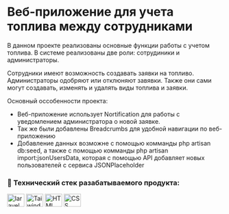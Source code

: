 # Веб-приложение для учета топлива между сотрудниками

В данном проекте реализованы основные функции работы с учетом топлива. В системе реализованы две роли: сотрудиники и
администраторы.

Сотрудники имеют возможность создавать заявки на топливо. Администраторы одобряют или отклюняют завявки. Также они сами
могут создавать, изменять и удалять виды топлива и заявки.

Основный оссобенности проекта:

- Веб-приложение использует Nortification для работы с уведомлением администратора о новой заявке.
- Так же были добавлены Breadcrumbs для удобной навигации по веб-приложению
- Добавление данных возможне с помощью комманды php artisan db:seed, а также с помощью комманды php artisan import:jsonUsersData, которая с помощью API добавляет новых пользователей с сервиса JSONPlaceholder

###  🔬 Технический стек разабатываемого продукта:

<p align="left">
<img align="center" alt="laravel 10" height="30" width="40" src="https://github.com/dheereshagrwal/colored-icons/blob/master/icons/laravel/laravel.svg" />
<img align="center" alt="Taiwindcss" height="30" width="40" src="https://github.com/dheereshagrwal/colored-icons/blob/master/icons/tailwind/tailwind.svg" />
<img align="center" alt="HTML" height="30" width="40" src="https://github.com/dheereshagrwal/colored-icons/blob/master/icons/html/html.svg" />
<img align="center" alt="CSS" height="30" width="40" src="https://github.com/dheereshagrwal/colored-icons/blob/master/icons/css/css.svg" />
</p>
